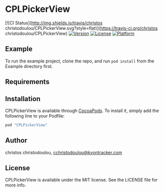 # CPLPickerView

[![CI Status](http://img.shields.io/travis/christos christodoulou/CPLPickerView.svg?style=flat)](https://travis-ci.org/christos christodoulou/CPLPickerView)
[![Version](https://img.shields.io/cocoapods/v/CPLPickerView.svg?style=flat)](http://cocoapods.org/pods/CPLPickerView)
[![License](https://img.shields.io/cocoapods/l/CPLPickerView.svg?style=flat)](http://cocoapods.org/pods/CPLPickerView)
[![Platform](https://img.shields.io/cocoapods/p/CPLPickerView.svg?style=flat)](http://cocoapods.org/pods/CPLPickerView)

## Example

To run the example project, clone the repo, and run `pod install` from the Example directory first.

## Requirements

## Installation

CPLPickerView is available through [CocoaPods](http://cocoapods.org). To install
it, simply add the following line to your Podfile:

```ruby
pod "CPLPickerView"
```

## Author

christos christodoulou, cchristodoulou@kyontracker.com

## License

CPLPickerView is available under the MIT license. See the LICENSE file for more info.
